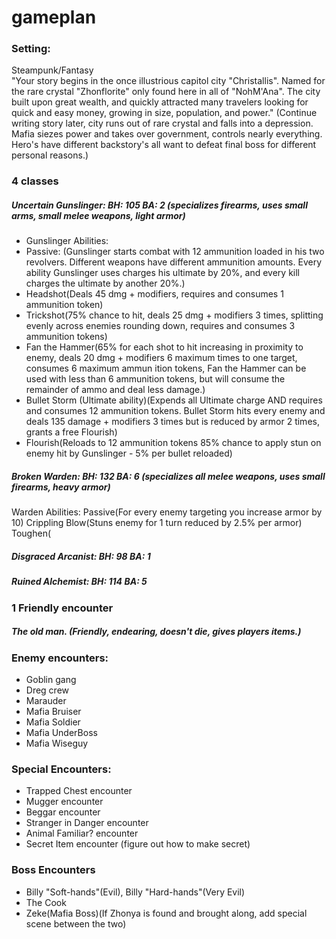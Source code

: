 # gameplan

### Setting:
Steampunk/Fantasy  
"Your story begins in the once illustrious capitol city "Christallis". Named for the rare crystal "Zhonflorite" only found here in all of "NohM'Ana". The city built upon great wealth, and quickly attracted many travelers looking for quick and easy money, growing in size, population, and power." (Continue writing story later, city runs out of rare crystal and falls into a depression. Mafia siezes power and takes over government, controls nearly everything. Hero's have different backstory's all want to defeat final boss for different personal reasons.)


### 4 classes  
##### Uncertain Gunslinger: BH: 105 BA: 2 (specializes firearms, uses small arms, small melee weapons, light armor)  
* Gunslinger Abilities: 
* Passive: (Gunslinger starts combat with 12 ammunition loaded in his two revolvers. Different weapons have different ammunition amounts. Every ability Gunslinger uses charges his ultimate by 20%, and every kill charges the ultimate by another 20%.) 
* Headshot(Deals 45 dmg + modifiers, requires and consumes 1 ammunition token) 
* Trickshot(75% chance to hit, deals 25 dmg + modifiers 3 times, splitting evenly across enemies rounding down, requires and consumes 3 ammunition tokens) 
* Fan the Hammer(65% for each shot to hit increasing in proximity to enemy, deals 20 dmg + modifiers 6 maximum times to one target, consumes 6 maximum ammun ition tokens, Fan the Hammer can be used with less than 6 ammunition tokens, but will consume the remainder of ammo and deal less damage.) 
* Bullet Storm (Ultimate ability)(Expends all Ultimate charge AND requires and consumes 12 ammunition tokens. Bullet Storm hits every enemy and deals 135 damage + modifiers 3 times but is reduced by armor 2 times, grants a free Flourish) 
* Flourish(Reloads to 12 ammunition tokens 85% chance to apply stun on enemy hit by Gunslinger - 5% per bullet reloaded) 

##### Broken Warden: BH: 132 BA: 6 (specializes all melee weapons, uses small firearms, heavy armor)  
Warden Abilities: Passive(For every enemy targeting you increase armor by 10) Crippling Blow(Stuns enemy for 1 turn reduced by 2.5% per armor) Toughen(  

##### Disgraced Arcanist: BH: 98 BA: 1  

##### Ruined Alchemist: BH: 114 BA: 5



### 1 Friendly encounter
##### The old man. (Friendly, endearing, doesn't die, gives players items.)



### Enemy encounters:

* Goblin gang
* Dreg crew
* Marauder
* Mafia Bruiser
* Mafia Soldier
* Mafia UnderBoss
* Mafia Wiseguy



### Special Encounters:

* Trapped Chest encounter
* Mugger encounter
* Beggar encounter
* Stranger in Danger encounter
* Animal Familiar? encounter
* Secret Item encounter (figure out how to make secret)

### Boss Encounters
* Billy "Soft-hands"(Evil), Billy "Hard-hands"(Very Evil)
* The Cook
* Zeke(Mafia Boss)(If Zhonya is found and brought along, add special scene between the two)

